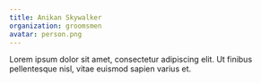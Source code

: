 ```yaml
---
title: Anikan Skywalker
organization: groomsmen
avatar: person.png
---
```

Lorem ipsum dolor sit amet, consectetur adipiscing elit. Ut finibus
pellentesque nisl, vitae euismod sapien varius et.
